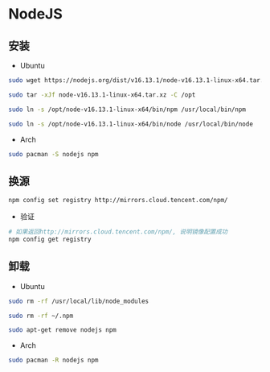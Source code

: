 <!--
 * @Description: 
 * @Version: 1.0
 * @Author: DaLao
 * @Email:  
 * @Date: 2021-12-08 00:03:57
 * @LastEditors: dalao
 * @LastEditTime: 2023-04-05 02:03:01
-->

# NodeJS

## 安装

- Ubuntu

```sh
sudo wget https://nodejs.org/dist/v16.13.1/node-v16.13.1-linux-x64.tar.xz

sudo tar -xJf node-v16.13.1-linux-x64.tar.xz -C /opt

sudo ln -s /opt/node-v16.13.1-linux-x64/bin/npm /usr/local/bin/npm

sudo ln -s /opt/node-v16.13.1-linux-x64/bin/node /usr/local/bin/node
```

- Arch

```sh
sudo pacman -S nodejs npm
```

## 换源

```sh
npm config set registry http://mirrors.cloud.tencent.com/npm/
```

- 验证

```sh
# 如果返回http://mirrors.cloud.tencent.com/npm/, 说明镜像配置成功
npm config get registry
```

## 卸载

- Ubuntu

```sh
sudo rm -rf /usr/local/lib/node_modules

sudo rm -rf ~/.npm

sudo apt-get remove nodejs npm
```

- Arch

```sh
sudo pacman -R nodejs npm
```
